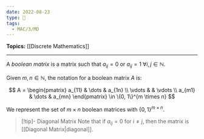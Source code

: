 ```yaml
---
date: 2022-08-23
type: 🧠
tags:
  - MAC/3/MD
---
```


**Topics:** [[Discrete Mathematics]]

---

A _boolean matrix_ is a matrix such that $a_{ij} = 0$ or $a_{ij} = 1$ $\forall i,j \in \mathbb{N}$.

Given $m, n \in \mathbb{N}$, the notation for a boolean matrix $A$ is:

$$
A =
\begin{pmatrix} a_{11} & \dots & a_{1n} \\ \vdots & & \vdots \\ a_{m1} & \dots & a_{mn} \end{pmatrix} \in \{0, 1\}^{m \times n}
$$

We represent the set of $m \times n$ boolean matrices with $\{0, 1\}^{m\times n}$.

> [!tip]- Diagonal Matrix
> Note that if $a_{ij} = 0$ for $i \neq j$, then the matrix is [[Diagonal Matrix|diagonal]].
